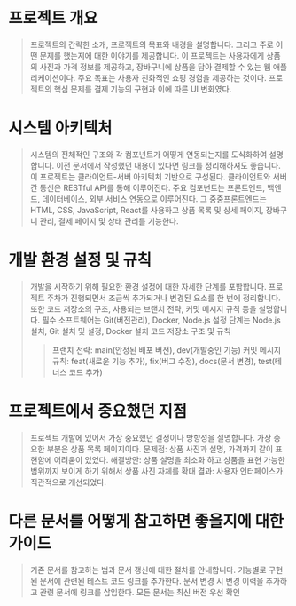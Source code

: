# 프로젝트 개요
> 프로젝트의 간략한 소개, 프로젝트의 목표와 배경을 설명합니다. 그리고 주로 어떤 문제를 했는지에 대한 이야기를 제공합니다.
> 이 프로젝트는 사용자에게 상품의 사진과 가격 정보를 제공하고, 장바구니에 상품을 담아 결제할 수 있는 웹 애플리케이션이다. 주요 목표는 사용자 친화적인 쇼핑 경험을 제공하는 것이다. 프로젝트의 핵심 문제를 결제 기능의 구현과 이에 따른 UI 변화였다.

# 시스템 아키텍처
> 시스템의 전체적인 구조와 각 컴포넌트가 어떻게 연동되는지를 도식화하여 설명합니다. 이전 문서에서 작성했던 내용이 있다면 링크를 정리해하셔도 좋습니다.
> 이 프로젝트는 클라이언트-서버 아키텍처 기반으로 구성된다. 클라이언트와 서버 간 통신은 RESTful API를 통해 이루어진다.
> 주요 컴포넌트는 프론트엔드, 백엔드, 데이터베이스, 외부 서비스 연동으로 이루어진다.
> 그 중중프론트엔드는 HTML, CSS, JavaScript, React를 사용하고 상품 목록 및 상세 페이지, 장바구니 관리, 결제 페이지 및 상태 관리를 기능한다.

# 개발 환경 설정 및 규칙
> 개발을 시작하기 위해 필요한 환경 설정에 대한 자세한 단계를 포함합니다. 프로젝트 주차가 진행되면서 조금씩 추가되거나 변경된 요소를 한 번에 정리합니다. 또한 코드 저장소의 구조, 사용되는 브랜치 전략, 커밋 메시지 규칙 등을 설명합니다.
> 필수 소프트웨어는 Git(버전관리), Docker, Node.js
> 설정 단계는 Node.js설치, Git 설치 및 설정, Docker 설치
> 코드 저장소 구조 및 규칙
> > 프랜치 전략: main(안정된 배포 버전), dev(개발중인 기능)
> > 커밋 메시지 규칙: feat(새로운 기능 추가), fix(버그 수정), docs(문서 변경), test(테너스 코드 추가)

# 프로젝트에서 중요했던 지점
> 프로젝트 개발에 있어서 가장 중요했던 결정이나 방향성을 설명합니다.
> 가장 중요한 부분은 상품 목록 페이지이다.
> 문제점: 상품 사진과 설명, 가격까지 같이 표현함에 어려움이 있었다.
> 해결방안: 상품 설명을 최소화 하고 상품을 표현 가능한 범위까지 보이게 하기 위해서 상품 사진 자체를 확대
> 결과: 사용자 인터페이스가 직관적으로 개선되었다.

# 다른 문서를 어떻게 참고하면 좋을지에 대한 가이드
> 기존 문서를 참고하는 법과 문서 갱신에 대한 절차를 안내합니다.
> 기능별로 구현된 문서에 관련된 테스트 코드 링크를 추가한다.
> 문서 변경 시 변경 이력을 추가하고 관련 문서에 링크를 삽입한다.
> 모든 문서는 최신 버전 우선 확인